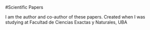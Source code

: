 #Scientific Papers

I am the author and co-author of these papers. Created when I was studying at Facultad de Ciencias Exactas y Naturales, UBA
